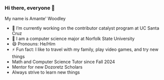 ### Hi there, everyone 👋

<!--
**awood0727/awood0727** is a ✨ _special_ ✨ repository because its `README.md` (this file) appears on your GitHub profile.

Here are some ideas to get you started:
-->
My name is Amante' Woodley

* 🔭 I’m currently working on the contributor catalyst program at UC Santa Cruz
* 🌱 I am a computer science major at Norfolk State University 
* 😄 Pronouns: He/Him
* ⚡ Fun fact: I like to travel with my family, play video games, and try new things
* Math and Computer Science Tutor since Fall 2024
* Mentor for new Dozoretz Scholars
* Always strive to learn new things
